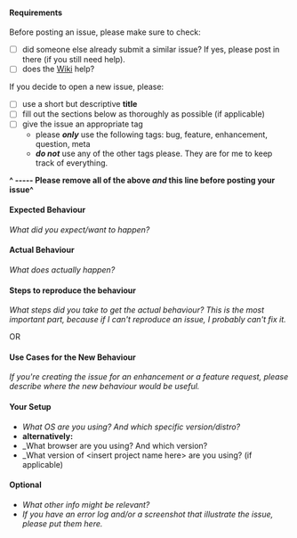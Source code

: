 #### Requirements

Before posting an issue, please make sure to check:

* [ ] did someone else already submit a similar issue? If yes, please post in there (if you still need help).
* [ ] does the [Wiki](https://github.com/sophieau/<repo>/wiki) help?

If you decide to open a new issue, please:
* [ ] use a short but descriptive **title**
* [ ] fill out the sections below as thoroughly as possible (if applicable)
* [ ] give the issue an appropriate tag
	* please __*only*__ use the following tags: bug, feature, enhancement, question, meta
	* **_do not_** use any of the other tags please. They are for me to keep track of everything.


**^ ----- Please remove all of the above _and_ this line before posting your issue^**

#### Expected Behaviour
_What did you expect/want to happen?_


#### Actual Behaviour
_What does actually happen?_


#### Steps to reproduce the behaviour
_What steps did you take to get the actual behaviour? This is the most important part, because if I can't reproduce an issue, I probably can't fix it._


OR

#### Use Cases for the New Behaviour
_If you're creating the issue for an enhancement or a feature request, please describe where the new behaviour would be useful._


#### Your Setup
* _What OS are you using? And which specific version/distro?_
* **alternatively:**
* _What browser are you using? And which version?
* _What version of \<insert project name here\> are you using? (if applicable)


#### Optional
* _What other info might be relevant?_
* _If you have an error log and/or a screenshot that illustrate the issue, please put them here._

